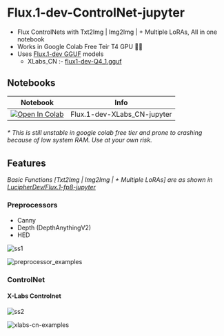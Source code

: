 # Flux.1-dev-ControlNet-jupyter

- Flux ControlNets with Txt2Img | Img2Img | + Multiple LoRAs, All in one notebook
- Works in Google Colab Free Teir T4 GPU 🥳🥳
- Uses [Flux.1-dev GGUF](https://huggingface.co/city96/FLUX.1-dev-gguf) models
    - XLabs_CN :- [flux1-dev-Q4_1.gguf](https://huggingface.co/city96/FLUX.1-dev-gguf/blob/main/flux1-dev-Q4_1.gguf)

## Notebooks

| Notebook  | Info |
| ------------- |:-------------:|
| [![Open In Colab](https://colab.research.google.com/assets/colab-badge.svg)](https://colab.research.google.com/github/LucipherDev/Flux.1-dev-ControlNet-jupyter/blob/main/Flux.1-dev-XLabs_CN-jupyter.ipynb)      | Flux.1-dev-XLabs_CN-jupyter |

###### * *This is still unstable in google colab free tier and prone to crashing because of low system RAM. Use at your own risk.*

## Features

*Basic Functions [Txt2Img | Img2Img | + Multiple LoRAs] are as shown in [LucipherDev/Flux.1-fp8-jupyter](https://github.com/LucipherDev/Flux.1-fp8-jupyter)*

### Preprocessors

- Canny
- Depth (DepthAnythingV2)
- HED

![ss1](https://github.com/user-attachments/assets/4cec4bb8-f89a-4e7f-b3f6-935c6b2f21b8)

![preprocessor_examples](https://github.com/user-attachments/assets/8ef1063c-0267-4002-8b3d-d14cebefca03)

### ControlNet

#### X-Labs Controlnet

![ss2](https://github.com/user-attachments/assets/3f71dd12-94a7-40e7-9ea9-ac632cfb1cf5)

![xlabs-cn-examples](https://github.com/user-attachments/assets/b7e1108e-9367-4ee3-b568-015a244d8a36)

